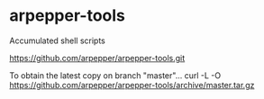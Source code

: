 # arpepper-tools
Accumulated shell scripts

https://github.com/arpepper/arpepper-tools.git

To obtain the latest copy on branch "master"... curl -L -O https://github.com/arpepper/arpepper-tools/archive/master.tar.gz
